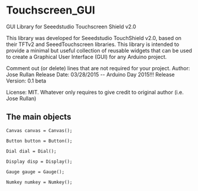 # Touchscreen_GUI
GUI Library for Seeedstudio Touchscreen Shield v2.0

This library was developed for Seeedstudio
TouchShield v2.0, based on their TFTv2 and SeeedTouchscreen
libraries. This library is intended to provide a minimal
but useful collection of reusable widgets that can be used
to create a Graphical User Interface (GUI) for any Arduino 
project.

Comment out (or delete) lines that are not required for your project.
Author: Jose Rullan
Release Date: 03/28/2015  -- Arduino Day 2015!!!
Release Version: 0.1 beta

License: MIT. Whatever only requires to give credit to original 
author (i.e. Jose Rullan)


<H2>The main objects</H2>
<code>Canvas canvas = Canvas();</code>

<code>Button button = Button();</code>

<code>Dial dial = Dial();</code>

<code>Display disp = Display();</code>

<code>Gauge gauge = Gauge();</code>

<code>Numkey numkey = Numkey();</code>
